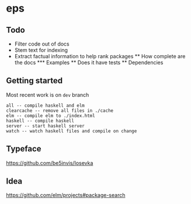 # eps

## Todo
* Filter code out of docs
* Stem text for indexing
* Extract factual information to help rank packages
** How complete are the docs
*** Examples
** Does it have tests
** Dependencies


## Getting started
Most recent work is on `dev` branch

```
all -- compile haskell and elm
clearcache -- remove all files in ./cache
elm -- compile elm to ./index.html
haskell -- compile haskell
server -- start haskell server
watch -- watch haskell files and compile on change
```

## Typeface
https://github.com/be5invis/Iosevka

## Idea
https://github.com/elm/projects#package-search
